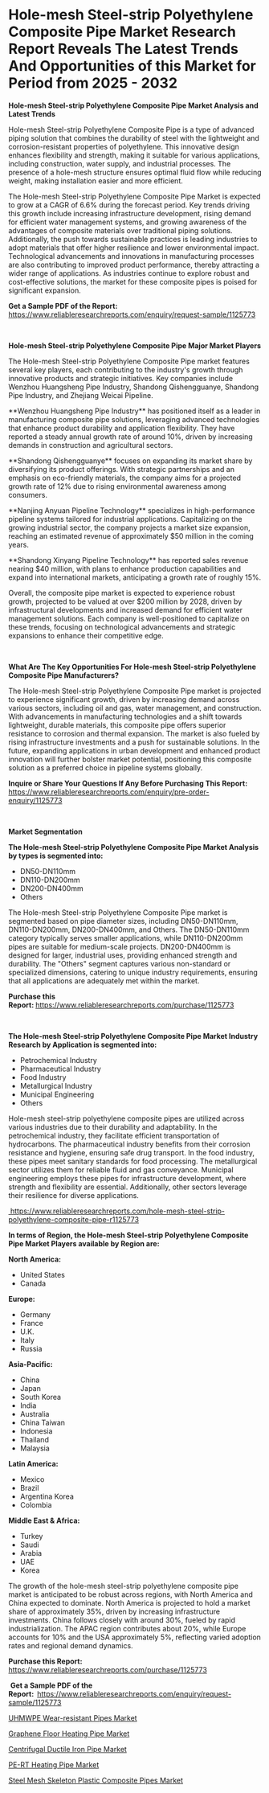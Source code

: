 <p><h1>Hole-mesh Steel-strip Polyethylene Composite Pipe Market Research Report Reveals The Latest Trends And Opportunities of this Market for Period from 2025 - 2032</h1></p><p><strong>Hole-mesh Steel-strip Polyethylene Composite Pipe Market Analysis and Latest Trends</strong></p>
<p><p>Hole-mesh Steel-strip Polyethylene Composite Pipe is a type of advanced piping solution that combines the durability of steel with the lightweight and corrosion-resistant properties of polyethylene. This innovative design enhances flexibility and strength, making it suitable for various applications, including construction, water supply, and industrial processes. The presence of a hole-mesh structure ensures optimal fluid flow while reducing weight, making installation easier and more efficient.</p><p>The Hole-mesh Steel-strip Polyethylene Composite Pipe Market is expected to grow at a CAGR of 6.6% during the forecast period. Key trends driving this growth include increasing infrastructure development, rising demand for efficient water management systems, and growing awareness of the advantages of composite materials over traditional piping solutions. Additionally, the push towards sustainable practices is leading industries to adopt materials that offer higher resilience and lower environmental impact. Technological advancements and innovations in manufacturing processes are also contributing to improved product performance, thereby attracting a wider range of applications. As industries continue to explore robust and cost-effective solutions, the market for these composite pipes is poised for significant expansion.</p></p>
<p><strong>Get a Sample PDF of the Report:&nbsp;</strong> <a href="https://www.reliableresearchreports.com/enquiry/request-sample/1125773?utm_campaign=41&utm_medium=2&utm_source=Github&utm_content=ia&utm_term=01022025&utm_id=hole-mesh-steel-strip-polyethylene-composite-pipe">https://www.reliableresearchreports.com/enquiry/request-sample/1125773</a></p>
<p>&nbsp;</p>
<p><strong>Hole-mesh Steel-strip Polyethylene Composite Pipe Major Market Players</strong></p>
<p><p>The Hole-mesh Steel-strip Polyethylene Composite Pipe market features several key players, each contributing to the industry's growth through innovative products and strategic initiatives. Key companies include Wenzhou Huangsheng Pipe Industry, Shandong Qishengguanye, Shandong Pipe Industry, and Zhejiang Weicai Pipeline. </p><p>**Wenzhou Huangsheng Pipe Industry** has positioned itself as a leader in manufacturing composite pipe solutions, leveraging advanced technologies that enhance product durability and application flexibility. They have reported a steady annual growth rate of around 10%, driven by increasing demands in construction and agricultural sectors. </p><p>**Shandong Qishengguanye** focuses on expanding its market share by diversifying its product offerings. With strategic partnerships and an emphasis on eco-friendly materials, the company aims for a projected growth rate of 12% due to rising environmental awareness among consumers.</p><p>**Nanjing Anyuan Pipeline Technology** specializes in high-performance pipeline systems tailored for industrial applications. Capitalizing on the growing industrial sector, the company projects a market size expansion, reaching an estimated revenue of approximately $50 million in the coming years.</p><p>**Shandong Xinyang Pipeline Technology** has reported sales revenue nearing $40 million, with plans to enhance production capabilities and expand into international markets, anticipating a growth rate of roughly 15%. </p><p>Overall, the composite pipe market is expected to experience robust growth, projected to be valued at over $200 million by 2028, driven by infrastructural developments and increased demand for efficient water management solutions. Each company is well-positioned to capitalize on these trends, focusing on technological advancements and strategic expansions to enhance their competitive edge.</p></p>
<p>&nbsp;</p>
<p><strong>What Are The Key Opportunities For Hole-mesh Steel-strip Polyethylene Composite Pipe Manufacturers?</strong></p>
<p><p>The Hole-mesh Steel-strip Polyethylene Composite Pipe market is projected to experience significant growth, driven by increasing demand across various sectors, including oil and gas, water management, and construction. With advancements in manufacturing technologies and a shift towards lightweight, durable materials, this composite pipe offers superior resistance to corrosion and thermal expansion. The market is also fueled by rising infrastructure investments and a push for sustainable solutions. In the future, expanding applications in urban development and enhanced product innovation will further bolster market potential, positioning this composite solution as a preferred choice in pipeline systems globally.</p></p>
<p><strong>Inquire or Share Your Questions If Any Before Purchasing This Report:</strong> <a href="https://www.reliableresearchreports.com/enquiry/pre-order-enquiry/1125773?utm_campaign=41&utm_medium=2&utm_source=Github&utm_content=ia&utm_term=01022025&utm_id=hole-mesh-steel-strip-polyethylene-composite-pipe">https://www.reliableresearchreports.com/enquiry/pre-order-enquiry/1125773</a></p>
<p>&nbsp;</p>
<p><strong>Market Segmentation</strong></p>
<p><strong>The Hole-mesh Steel-strip Polyethylene Composite Pipe Market Analysis by types is segmented into:</strong></p>
<p><ul><li>DN50-DN110mm</li><li>DN110-DN200mm</li><li>DN200-DN400mm</li><li>Others</li></ul></p>
<p><p>The Hole-mesh Steel-strip Polyethylene Composite Pipe market is segmented based on pipe diameter sizes, including DN50-DN110mm, DN110-DN200mm, DN200-DN400mm, and Others. The DN50-DN110mm category typically serves smaller applications, while DN110-DN200mm pipes are suitable for medium-scale projects. DN200-DN400mm is designed for larger, industrial uses, providing enhanced strength and durability. The "Others" segment captures various non-standard or specialized dimensions, catering to unique industry requirements, ensuring that all applications are adequately met within the market.</p></p>
<p><strong>Purchase this Report:&nbsp;</strong><a href="https://www.reliableresearchreports.com/purchase/1125773?utm_campaign=41&utm_medium=2&utm_source=Github&utm_content=ia&utm_term=01022025&utm_id=hole-mesh-steel-strip-polyethylene-composite-pipe">https://www.reliableresearchreports.com/purchase/1125773</a></p>
<p>&nbsp;</p>
<p><strong>The Hole-mesh Steel-strip Polyethylene Composite Pipe Market Industry Research by Application is segmented into:</strong></p>
<p><ul><li>Petrochemical Industry</li><li>Pharmaceutical Industry</li><li>Food Industry</li><li>Metallurgical Industry</li><li>Municipal Engineering</li><li>Others</li></ul></p>
<p><p>Hole-mesh steel-strip polyethylene composite pipes are utilized across various industries due to their durability and adaptability. In the petrochemical industry, they facilitate efficient transportation of hydrocarbons. The pharmaceutical industry benefits from their corrosion resistance and hygiene, ensuring safe drug transport. In the food industry, these pipes meet sanitary standards for food processing. The metallurgical sector utilizes them for reliable fluid and gas conveyance. Municipal engineering employs these pipes for infrastructure development, where strength and flexibility are essential. Additionally, other sectors leverage their resilience for diverse applications.</p></p>
<p><a href="https://www.reliableresearchreports.com/hole-mesh-steel-strip-polyethylene-composite-pipe-r1125773?utm_campaign=41&utm_medium=2&utm_source=Github&utm_content=ia&utm_term=01022025&utm_id=hole-mesh-steel-strip-polyethylene-composite-pipe">&nbsp;https://www.reliableresearchreports.com/hole-mesh-steel-strip-polyethylene-composite-pipe-r1125773</a></p>
<p><strong>In terms of Region, the Hole-mesh Steel-strip Polyethylene Composite Pipe Market Players available by Region are:</strong></p>
<p>
    <p> <strong> North America: </strong>
        <ul>
            <li>United States</li>
            <li>Canada</li>
        </ul>
        </p> 
    <p> <strong> Europe: </strong>
        <ul>
            <li>Germany</li>
            <li>France</li>
            <li>U.K.</li>
            <li>Italy</li>
            <li>Russia</li>
        </ul>
        </p> 
    <p> <strong> Asia-Pacific: </strong>
        <ul>
            <li>China</li>
            <li>Japan</li>
            <li>South Korea</li>
            <li>India</li>
            <li>Australia</li>
            <li>China Taiwan</li>
            <li>Indonesia</li>
            <li>Thailand</li>
            <li>Malaysia</li>
        </ul>
        </p> 
    <p> <strong> Latin America: </strong>
        <ul>
            <li>Mexico</li>
            <li>Brazil</li>
            <li>Argentina Korea</li>
            <li>Colombia</li>
        </ul>
        </p> 
    <p> <strong> Middle East & Africa: </strong>
        <ul>
            <li>Turkey</li>
            <li>Saudi</li>
            <li>Arabia</li>
            <li>UAE</li>
            <li>Korea</li>
        </ul>
    </p>
    </p>
<p><p>The growth of the hole-mesh steel-strip polyethylene composite pipe market is anticipated to be robust across regions, with North America and China expected to dominate. North America is projected to hold a market share of approximately 35%, driven by increasing infrastructure investments. China follows closely with around 30%, fueled by rapid industrialization. The APAC region contributes about 20%, while Europe accounts for 10% and the USA approximately 5%, reflecting varied adoption rates and regional demand dynamics.</p></p>
<p><strong>Purchase this Report: </strong><a href="https://www.reliableresearchreports.com/purchase/1125773?utm_campaign=41&utm_medium=2&utm_source=Github&utm_content=ia&utm_term=01022025&utm_id=hole-mesh-steel-strip-polyethylene-composite-pipe">https://www.reliableresearchreports.com/purchase/1125773</a></p>
<p>&nbsp;<strong>Get a Sample PDF of the Report:&nbsp;&nbsp;</strong><a href="https://www.reliableresearchreports.com/enquiry/request-sample/1125773?utm_campaign=41&utm_medium=2&utm_source=Github&utm_content=ia&utm_term=01022025&utm_id=hole-mesh-steel-strip-polyethylene-composite-pipe">https://www.reliableresearchreports.com/enquiry/request-sample/1125773</a></p>
<p><strong></strong></p>
<p><p><a href="https://github.com/nicoletavirag/Market-Research-Report-List-5/blob/main/uhmwpe-wear-resistant-pipes-market.md?utm_campaign=41&utm_medium=2&utm_source=Github&utm_content=ia&utm_term=01022025&utm_id=hole-mesh-steel-strip-polyethylene-composite-pipe">UHMWPE Wear-resistant Pipes Market</a></p><p><a href="https://github.com/vjorelaclliv/Market-Research-Report-List-1/blob/main/graphene-floor-heating-pipe-market.md?utm_campaign=41&utm_medium=2&utm_source=Github&utm_content=ia&utm_term=01022025&utm_id=hole-mesh-steel-strip-polyethylene-composite-pipe">Graphene Floor Heating Pipe Market</a></p><p><a href="https://github.com/xtysizov/Market-Research-Report-List-1/blob/main/centrifugal-ductile-iron-pipe-market.md?utm_campaign=41&utm_medium=2&utm_source=Github&utm_content=ia&utm_term=01022025&utm_id=hole-mesh-steel-strip-polyethylene-composite-pipe">Centrifugal Ductile Iron Pipe Market</a></p><p><a href="https://github.com/djembashote/Market-Research-Report-List-1/blob/main/pe-rt-heating-pipe-market.md?utm_campaign=41&utm_medium=2&utm_source=Github&utm_content=ia&utm_term=01022025&utm_id=hole-mesh-steel-strip-polyethylene-composite-pipe">PE-RT Heating Pipe Market</a></p><p><a href="https://github.com/xalatieusope/Market-Research-Report-List-1/blob/main/steel-mesh-skeleton-plastic-composite-pipes-market.md?utm_campaign=41&utm_medium=2&utm_source=Github&utm_content=ia&utm_term=01022025&utm_id=hole-mesh-steel-strip-polyethylene-composite-pipe">Steel Mesh Skeleton Plastic Composite Pipes Market</a></p></p>